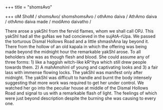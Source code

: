 +++
title = "shomsAvo"

+++
oM ShoM / shomsAvo/ shomshomsAvo / othAmo daiva / AthAmo daiva / othAmo
daiva made / modAmo daivatho /

There arose a yakShI from the fervid flames, whom we shall call OPJ.
This yakShI had all the guNas we had concieved in the sujAtA-rUpa. We
passed the torturous Dismal Hollows Road and a little shmashAna lay
beyond it. There from the hollow of an old kapala in which the offering
was being made beyond the midnight hour the remarkable yakShI arose. To
all beholders she was as though flesh and blood. She could assume any of
three forms: 1) like a haggish witch-like kR^itya which still drew
people towards them. 2) A mahAmohinI of young and captivating looks and
3) a fair lass with immense flowing locks. The yakShI was manifest only
after midnight. The yakShI was difficult to handle and burnt the body
intensely suggesting that more work was required to get her under
control. We watched her go into the peculiar house at middle of the
Dismal Hollows Road and signal to us with a remarkable flash of light.
The feelings of which were just beyond description despite the burning
she was causing to every one.

##
